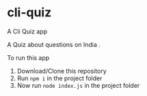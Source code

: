 # cli-quiz
A Cli Quiz app

A Quiz about questions on India .

To run this app
1. Download/Clone this repository
2. Run `npm i` in the project folder 
3. Now run `node index.js` in the project folder

